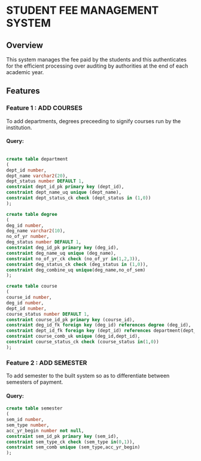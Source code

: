 # STUDENT FEE MANAGEMENT SYSTEM

## Overview
 
  This system manages the fee paid by the students and this authenticates for the efficient processing over auditing by authorities at the end of each academic year.

## Features

### Feature 1 : ADD COURSES

To add departments, degrees preceeding to signify courses run by the institution.

#### Query:

```sql

create table department
(
dept_id number,
dept_name varchar2(20),
dept_status number DEFAULT 1,
constraint dept_id_pk primary key (dept_id),
constraint dept_name_uq unique (dept_name),
constraint dept_status_ck check (dept_status in (1,0))
);

create table degree
(
deg_id number,
deg_name varchar2(10),
no_of_yr number,
deg_status number DEFAULT 1,
constraint deg_id_pk primary key (deg_id),
constraint deg_name_uq unique (deg_name),
constraint no_of_yr_ck check (no_of_yr in(1,2,3)),
constraint deg_status_ck check (deg_status in (1,0)),
constraint deg_combine_uq unique(deg_name,no_of_sem)
);

create table course
(
course_id number,
deg_id number,
dept_id number,
course_status number DEFAULT 1,
constraint course_id_pk primary key (course_id),
constraint deg_id_fk foreign key (deg_id) references degree (deg_id),
constraint dept_id_fk foreign key (dept_id) references department(dept_id),
constraint course_comb_uk unique (deg_id,dept_id),
constraint course_status_ck check (course_status in(1,0))
);

``` 

### Feature 2 : ADD SEMESTER

To add semester to the built system so as to differentiate between semesters of payment.

#### Query:

```sql
create table semester
(
sem_id number,
sem_type number,
acc_yr_begin number not null,
constraint sem_id_pk primary key (sem_id),
constraint sem_type_ck check (sem_type in(0,1)),
constraint sem_comb unique (sem_type,acc_yr_begin)
);

```
